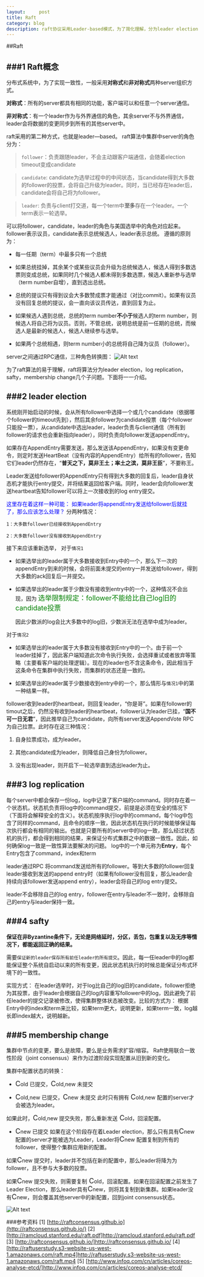 ```yaml
---
layout:     post
title: Raft
category: blog
description: raft协议采用Leader-based模式，为了简化理解，分为leader election，log replication，safty，membership 四个过程。
---
```


##Raft

###1 Raft概念
----------------------------------------
分布式系统中，为了实现一致性，一般采用**对称式**和**非对称式**两种server组织方式。

**对称式**：所有的server都具有相同的功能，客户端可以和任意一个server通信。

**非对称式**：有一个leader作为与外界通信的角色，其余server不与外界通信，leader会将数据的变更同步到所有的其他server中。

raft采用的第二种方式，也就是leader—based。
raft算法中集群中server的角色分为：

>`follower`：负责跟随leader，不会主动跟客户端通信，会随着election timeout变成candidate

>`candidate`: candidate为选举过程中的中间状态，当candidate得到大多数的follower的投票，会将自己升级为leader。同时，当已经存在leader后，candidate会将自己将为follower。

>`leader`: 负责与client打交道，每一个term中**至多**存在一个leader。一个term表示一轮选举。

可以将follower，candidate，leader的角色与美国选举中的角色对应起来。
follower表示议员，candidate表示总统候选人，leader表示总统。
遵循的原则为：
+ 每一任期（term）中最多只有一个总统

+ 如果总统挂掉，其余某个或某些议员会升级为总统候选人，候选人得到多数选票则变成总统，如果同时几个候选人都未得到多数选票，候选人重新参与选举（term number自增），直到选出总统。

+ 总统的提议只有得到议会大多数赞成票才能通过（对比commit）。如果有议员没有回复总统的提议，会一直向该议员传达，直到回复为止。

+ 如果候选人遇到总统，总统的term number**不小于**候选人的term number，则候选人将自己将为议员。否则，不管总统，说明总统是前一任期的总统，而候选人是最新的候选人，候选人继续参与选举。

+ 如果两个总统相遇，则term number小的总统将自己降为议员（follower）。

server之间通过RPC通信，三种角色转换图：
![Alt text](https://github.com/hongbing/hongbing.github.io/images/raft/raftrole.png)


为了raft算法的易于理解，raft将算法分为leader election，log replication，safty，membership change几个子问题。下面将一一介绍。

###2 **leader election**
------------------------------------
系统刚开始启动的时候，会从所有follower中选择一个或几个candidate（依据哪个follower的timeout先到），然后其余follower为candidate投票（每个follower只能投一票），从candidate中选出leader，leader负责与client通信（所有到follower的请求也会重新指向leader），同时负责向follower发送appendEntry。

如果存在AppendEntry需要发送，那么发送该AppendEntry，如果没有变更命令，则定时发送HeartBeat（没有内容的AppendEntry）给所有的follower，告知它们leader仍然存在，“**普天之下，莫非王土；率土之滨，莫非王臣**”，不要称王。

Leader发送给follower的AppendEntry只有得到大多数的回复后，leader自身状态机才能执行entry提交，并将结果返回给客户端。同时，leader会向follower发送heartbeat告知follower可以将上一次接收到的log entry提交。

<font color="blue">这里存在着这样一种可能：
如果leader将appendEntry发送给follower后就挂了，那么应该怎么处理？</font>
分两种情况：

`1：大多数follower已经接收到AppendEntry`

`2：大多数follower没有接收到AppendEntry`

接下来应该重新选举，
对于`情况1`
+ 如果选举出的leader属于大多数接收到Entry中的一个，那么下一次的appendEntry到来的时候，会将前面未提交的entry一并发送给follower，得到大多数的ack回复后一并提交。

+ 如果选举出的leader属于少数没有接收到entry中的一个，这种情况不会出现，因为
<font size="4" color="green">选举限制规定：</font><font size="4" color="green">follower不能给比自己log旧的candidate投票</font>

	因此少数派的log会比大多数中的log旧，少数派无法在选举中成为leader。

对于`情况2`

+ 如果选举出的leader属于大多数没有接收到Entry中的一个。由于前一个leader挂掉了，因此客户端知道此次命令执行失败，会选择重试或者放弃等策略（主要看客户端的处理逻辑）。现在的leader也不含这条命令，因此相当于这条命令在集群中执行失败，而集群的状态还是一致的。

+  如果选举出的leader属于少数接收到entry中的一个，那么情形与`情况1`中的第一种结果一样。


follower收到leader的heartbeat，则回复leader，“你是哥”。如果在follower的timout之后，仍然没有收到leader的heartbeat，follower认为leader已挂，“**国不可一日无君**”，因此推举自己为candidate，向所有server发送AppendVote RPC为自己拉票。此时存在这三种情况：

1. 自身拉票成功，成为leader。

2. 其他candidate成为leader，则降低自己身份为follower。

3. 没有出现leader，则开启下一轮选举直到选出leader为止。


###3 **log replication**
---------------------------------
每个server中都会保存一份log，log中记录了客户端的command。同时存在着一个状态机，状态机负责将log中的command提交，前提是必须在安全的情况下（下面将会解释安全的含义）。状态机按序执行log中的command，每个log中包含了同样的command，且命令的顺序一致，因此状态机在执行的时候能够保证每次执行都会有相同的输出。也就是只要所有的server中的log一致，那么经过状态机的执行，都会得到相同的结果，来保证分布式集群之中的数据一致性。因此，如何确保log一致是一致性算法要解决的问题。
log中的一个单元称为**Entry**，每个Entry包含了command，index和term

leader通过RPC 将command发送给所有的follower。等到大多数的follower回复leader接收到发送的append entry时（如果有follower没有回复，那么leader会持续向该follower发送append entry），leader会将自己的log entry提交。

leader不会移除自己的log entry，follower在entry与leader不一致时，会移除自己的entry与leader保持一致。

###4 **safty**
------------------------------------------
**保证在非Byzantine条件下，无论是网络延时，分区，丢包，包重复以及无序等情况下，都能返回正确的结果。**

需要`保证新的leader保存所有前任leader的所有提交`。因此，每一任leader中的log都能保证整个系统自启动以来的所有变更，因此状态机执行的时候总能保证分布式环境下的一致性。

实现方式：
在leader选举时，对于log比自己的log旧的candidate，follower拒绝为其投票，由于leader会根据自己的log内容重写follower中的log，因此避免了前任leader的提交记录被修改，使得集群整体状态被改变。比较的方式为：
根据Entry中的index和term来比较，如果term更大，说明更新，如果term一致，log越长即index越大，说明越新。



###5 **membership change**
----------------------------------------
集群中节点的变更，要么是故障，要么是业务需求扩容/缩容。
Raft使用联合一致性阶段（joint consensus）来作为过渡阶段实现配置从旧到新的变化。


集群中配置状态的转换：

+ <font size="4"> C</font>old 已提交，<font size="4">C</font>old,new 未提交

+ <font size="4">C</font>old,new 已提交，<font size="4">C</font>new 未提交
 此时只有拥有 <font size="4">C</font>old,new 配置的server才会被选为leader。

 如果此时，<font size="4">C</font>old,new 提交失败，那么重新发送<font size="4"> C</font>old，回滚配置。

+ <font size="4">C</font>new 已提交 
 如果在这个阶段存在着Leader election，那么只有具有<font size="4">C</font>new 配置的server才能被选为Leader，Leader将<font size="4">C</font>new 配置复制到所有的follower，使得整个集群应用新的配置。
 
 如果<font size="4">C</font>new 提交时，leader并不包括在新的配置中，那么leader将降为为follower，且不参与大多数的投票。

 如果<font size="4">C</font>new  提交失败，则需要复制<font size="4"> C</font>old，回滚配置。如果在回滚配置之前发生了Leader Election，那么leader具有<font size="4">C</font>new，则将其复制到新集群。如果leader没有<font size="4">C</font>new，则会覆盖其他server中的新配置，回到joint consensus状态。
 
 ![Alt text](https://github.com/hongbing/hongbing.github.io/images/raft/raft_config_change.png)
 

###参考资料
[1] [http://raftconsensus.github.io](http://raftconsensus.github.io/)
[2] [http://ramcloud.stanford.edu/raft.pdf]http://ramcloud.stanford.edu/raft.pdf
[3] [http://raftconsensus.github.io/]http://raftconsensus.github.io/
[4] [http://raftuserstudy.s3-website-us-west-1.amazonaws.com/raft.mp4]http://raftuserstudy.s3-website-us-west-1.amazonaws.com/raft.mp4
[5] [http://www.infoq.com/cn/articles/coreos-analyse-etcd/]http://www.infoq.com/cn/articles/coreos-analyse-etcd/
